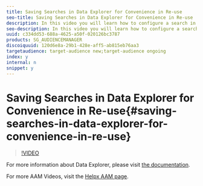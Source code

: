 ```yaml
---
title: Saving Searches in Data Explorer for Convenience in Re-use
seo-title: Saving Searches in Data Explorer for Convenience in Re-use
description: In this video you will learn how to configure a search in Data Explorer, run it, and then save it for re-use at a later time. you can also place the saved search on the dashboard so that it is immediately available when you go into the Signals app.
seo-description: In this video you will learn how to configure a search in Data Explorer, run it, and then save it for re-use at a later time. you can also place the saved search on the dashboard so that it is immediately available when you go into the Signals app.
uuid: c334dd53-688a-4625-a50f-020126bc3787
products: SG_AUDIENCEMANAGER
discoiquuid: 120d6e8a-29b1-428e-aff5-ab815eb76aa3
targetaudience: target-audience new;target-audience ongoing
index: y
internal: n
snippet: y
---
```


# Saving Searches in Data Explorer for Convenience in Re-use{#saving-searches-in-data-explorer-for-convenience-in-re-use}

>[!VIDEO](https://video.tv.adobe.com/v/25147/?quality=12)

For more information about Data Explorer, please visit [the documentation](https://experiencecloud.adobe.com/resources/help/en_US/aam/data-explorer.html).

For more AAM Videos, visit the [Helpx AAM page](https://helpx.adobe.com/audience-manager/kt/index/aam-videos.html).
